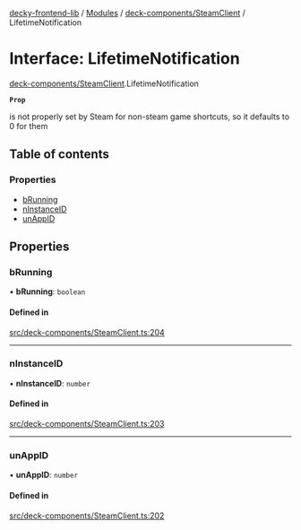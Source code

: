 [decky-frontend-lib](../README.md) / [Modules](../modules.md) / [deck-components/SteamClient](../modules/deck_components_SteamClient.md) / LifetimeNotification

# Interface: LifetimeNotification

[deck-components/SteamClient](../modules/deck_components_SteamClient.md).LifetimeNotification

**`Prop`**

is not properly set by Steam for non-steam game shortcuts, so it defaults to 0 for them

## Table of contents

### Properties

- [bRunning](deck_components_SteamClient.LifetimeNotification.md#brunning)
- [nInstanceID](deck_components_SteamClient.LifetimeNotification.md#ninstanceid)
- [unAppID](deck_components_SteamClient.LifetimeNotification.md#unappid)

## Properties

### bRunning

• **bRunning**: `boolean`

#### Defined in

[src/deck-components/SteamClient.ts:204](https://github.com/SteamDeckHomebrew/decky-frontend-lib/blob/678ba21/src/deck-components/SteamClient.ts#L204)

___

### nInstanceID

• **nInstanceID**: `number`

#### Defined in

[src/deck-components/SteamClient.ts:203](https://github.com/SteamDeckHomebrew/decky-frontend-lib/blob/678ba21/src/deck-components/SteamClient.ts#L203)

___

### unAppID

• **unAppID**: `number`

#### Defined in

[src/deck-components/SteamClient.ts:202](https://github.com/SteamDeckHomebrew/decky-frontend-lib/blob/678ba21/src/deck-components/SteamClient.ts#L202)
